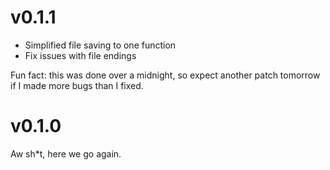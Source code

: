 # v0.1.1
- Simplified file saving to one function
- Fix issues with file endings

Fun fact: this was done over a midnight, so expect another patch tomorrow if I made more bugs than I fixed.

# v0.1.0
Aw sh*t, here we go again.